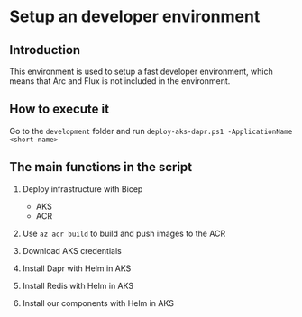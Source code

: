# Setup an developer environment

## Introduction
This environment is used to setup a fast developer environment, which means that Arc and Flux is not included
in the environment.

## How to execute it
Go to the `development` folder and run `deploy-aks-dapr.ps1 -ApplicationName <short-name>`

## The main functions in the script
1. Deploy infrastructure with Bicep
    * AKS
    * ACR

2. Use `az acr build` to build and push images to the ACR

3. Download AKS credentials

4. Install Dapr with Helm in AKS

5. Install Redis with Helm in AKS

6. Install our components with Helm in AKS
